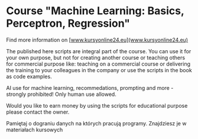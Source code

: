 # Course "Machine Learning: Basics, Perceptron, Regression"

Find more information on [www.kursyonline24.eu](www.kursyonline24.eu)

The published here scripts are integral part of the course. You can use it for your own purpose,
but not for creating another course or teaching others for commercial purpose like: teaching on
a commercial course or delivering the training to your colleagues in the company or use
the scripts in the book as code examples. 

AI use for machine learning, recommedations, prompting and more - strongly prohibited! Only human use allowed.

Would you like to earn money by using the scripts for educational purpose please contact the 
owner.

Pamiętaj o dograniu danych na których pracują programy. Znajdziesz je w materiałach kursowych
